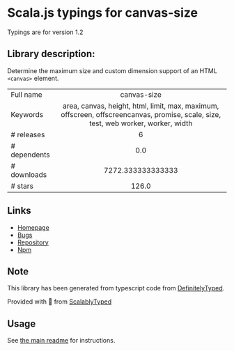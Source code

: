 
# Scala.js typings for canvas-size

Typings are for version 1.2

## Library description:
Determine the maximum size and custom dimension support of an HTML `<canvas>` element.

|                    |                 |
| ------------------ | :-------------: |
| Full name          | canvas-size |
| Keywords           | area, canvas, height, html, limit, max, maximum, offscreen, offscreencanvas, promise, scale, size, test, web worker, worker, width |
| # releases         | 6 |
| # dependents       | 0.0 |
| # downloads        | 7272.333333333333 |
| # stars            | 126.0 |

## Links
- [Homepage](https://github.com/jhildenbiddle/canvas-size)
- [Bugs](https://github.com/jhildenbiddle/canvas-size/issues)
- [Repository](https://github.com/jhildenbiddle/canvas-size)
- [Npm](https://www.npmjs.com/package/canvas-size)
    


## Note
This library has been generated from typescript code from [DefinitelyTyped](https://definitelytyped.org).

Provided with :purple_heart: from [ScalablyTyped](https://github.com/oyvindberg/ScalablyTyped)

## Usage
See [the main readme](../../readme.md) for instructions.


